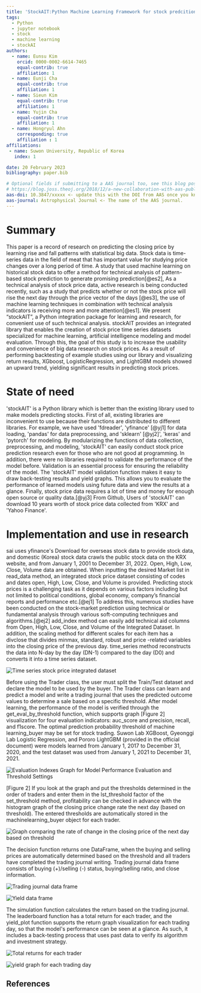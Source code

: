 ```yaml
---
title: 'StockAIT:Python Machine Learning Framework for stock predcition.'
tags:
  - Python
  - jupyter notebook
  - stock
  - machine learning 
  - stockAI 
authors:
  - name: Eunsu Kim
    orcid: 0000-0002-6614-7465
    equal-contrib: true
    affiliation: 1
  - name: Eunji Cha
    equal-contrib: true 
    affiliation: 1
  - name: Sieun Kim
    equal-contrib: true
    affiliation: 1
  - name: Yujin Cha
    equal-contrib: true
    affiliation: 1
  - name: Hongryul Ahn
    corresponding: true 
    affiliation : 1
affiliations:
 - name: Suwon University, Republic of Korea
   index: 1

date: 20 February 2023
bibliography: paper.bib

# Optional fields if submitting to a AAS journal too, see this blog post:
# https://blog.joss.theoj.org/2018/12/a-new-collaboration-with-aas-publishing
aas-doi: 10.3847/xxxxx <- update this with the DOI from AAS once you know it.
aas-journal: Astrophysical Journal <- The name of the AAS journal.
---
```



# Summary

This paper is a record of research on predicting the closing price by learning rise and fall patterns with statistical big data. Stock data is time-series data in the field of meat that has important value for studying price changes over a long period of time. A study that used machine learning on historical stock data to offer  a  method for technical analysis of pattern-based stock prediction to generate promising prediction[@es2], As a technical analysis of stock price data, active research is being conducted recently, such as a study that predicts whether or not the stock price will rise the next day through the price vector of the days [@es3], the use of machine learning techniques in combination with technical analysis indicators is receiving more and more attention[@es1]. We present “stockAIT”, a Python integration package for learning and research, for convenient use of such technical analysis. stockAIT provides an integrated library that enables the creation of stock price time series datasets specialized for machine learning, artificial intelligence modeling and model evaluation. Through this, the goal of this study is to increase the usability and convenience of big data research on stock prices. As a result of performing backtesting of example studies using our library and visualizing return results, XGboost, LogisticRegression, and LightGBM models showed an upward trend, yielding significant results in predicting stock prices.



# State of need 

'stockAIT' is a Python library which is better than the existing library used to make models predicting stocks. First of all, existing libraries are inconvenient to use because their functions are distributed to different libraries. For example, we have used 'fdreader', 'yfinance' [@yj1] for data loading, 'pandas' for data preprocessing, and 'sklearn' [@yj2]', 'keras' and 'pytorch' for modeling. By modularizing the functions of data collection, preprocessing, and modeling, 'stockAIT' can easily conduct stock price prediction research even for those who are not good at programming. In addition, there were no libraries required to validate the performance of the model before. Validation is an essential process for ensuring the reliability of the model. The 'stockAIT' model validation function makes it easy to draw back-testing results and yield graphs. This allows you to evaluate the performance of learned models using future data and view the results at a glance. Finally, stock price data requires a lot of time and money for enough open source or quality data.[@yj3] From Github, Users of 'stockAIT' can download 10 years worth of stock price data collected from 'KRX' and 'Yahoo Finance'.



# Implementation and use in research 

sai uses yfinance's Download for overseas stock data to provide stock data, and domestic (Korea) stock data crawls the public stock data on the KRX website, and from January 1, 2001 to December 31, 2022. Open, High, Low, Close, Volume data are obtained. When inputting the desired Market list in read_data method, an integrated stock price dataset consisting of codes and dates open, High, Low, Close, and Volume is provided.
Predicting stock prices is a challenging task as it depends on various factors including but not limited to political conditions, global economy, company’s financial reports and performance etc.[@ej1] To address this, numerous studies have been conducted on the stock-market prediction using technical or fundamental analysis through various soft-computing techniques and algorithms.[@ej2] add_index method can easily add technical aid columns from Open, High, Low, Close, and Volume of the Integrated Dataset. In addition, the scaling method for different scales for each item has a divclose that divides minmax, standard, robust and price -related variables into the closing price of the previous day. time_series method reconstructs the data into N-day by the day (DN-1) compared to the day (D0) and converts it into a time series dataset.


![Time series stock price integrated dataset](../image/FIGURE1.png)


Before using the Trader class, the user must split the Train/Test dataset and declare the model to be used by the buyer. The Trader class can learn and predict a model and write a trading journal that uses the predicted outcome values to determine a sale based on a specific threshold.
After model learning, the performance of the model is verified through the get_eval_by_threshold function, which supports graph [Figure 2] visualization for four evaluation indicators: auc_score and precision, recall, and f1score. The optimal prediction probability threshold of machine learning_buyer may be set for stock trading. Suwon Lab XGBoost, Gyeonggi Lab Logistic Regression, and Pororo LightGBM (provided in the official document) were models learned from January 1, 2017 to December 31, 2020, and the test dataset was used from January 1, 2021 to December 31, 2021. 


![Evaluation Indexes Graph for Model Performance Evaluation and Threshold Settings](../image/FIGURE2.png)



[Figure 2] If you look at the graph and put the thresholds determined in the order of traders and enter them in the lst_threshold factor of the set_threshold method, profitability can be checked in advance with the histogram graph of the closing price change rate the next day (based on threshold). The entered thresholds are automatically stored in the machinelearning_buyer object for each trader.


![Graph comparing the rate of change in the closing price of the next day based on threshold](../image/FIGURE3.png)


The decision function returns one DataFrame, when the buying and selling prices are automatically determined based on the threshold and all traders have completed the trading journal writing. Trading journal data frame consists of buying (+)/selling (-) status, buying/selling ratio, and close information.


![Trading journal data frame](../image/FIGURE4.png)

![Yield data frame](../image/FIGURE5.png)


The simulation function calculates the return based on the trading journal. The leaderboard function has a total return for each trader, and the yield_plot function supports the return graph visualization for each trading day, so that the model's performance can be seen at a glance. As such, it includes a back-testing process that uses past data to verify its algorithm and investment strategy.

![Total returns for each trader](../image/FIGURE6.png)

![yield graph for each trading day](../image/FIGURE7.png)



## References
